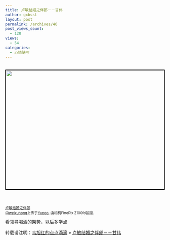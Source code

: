 ```yaml
---
title: 卢敏结婚之伴郎－－甘伟
author: gxbsst
layout: post
permalink: /archives/40
post_views_count:
  - 120
views:
  - 54
categories:
  - 心情随写
---
```

<div style="float: left; margin-right: 10px; margin-bottom: 10px;">
  <a href="http://www.yupoo.com/photos/view?id=ff80808118560684011858f3e83c1ad7" title="photo sharing"><br /> <img src="http://pic.yupoo.com/weixuhong/353765285016/medium.jpg" width="500" height="375" style="border: solid 2px #000000;" alt="" /><br /> </a><br /> <br /> <span style="font-size: 0.8em; margin-top: 0px;"><br /> <a href="http://www.yupoo.com/photos/view?id=ff80808118560684011858f3e83c1ad7">卢敏结婚之伴郎</a><br /> 由<a href="http://weixuhong.yupoo.com/profile/">weixuhong</a>上传于<a href="http://www.yupoo.com/">Yupoo</a>, 由相机FinePix Z100fd拍摄.<br /> </span>
</div>

<div>
  看领导喝酒的架势，以后多学点
</div>

转载请注明：[韦旭红的点点滴滴][1] &raquo; [卢敏结婚之伴郎－－甘伟][2]

 [1]: http://www.weixuhong.com
 [2]: http://www.weixuhong.com/archives/40